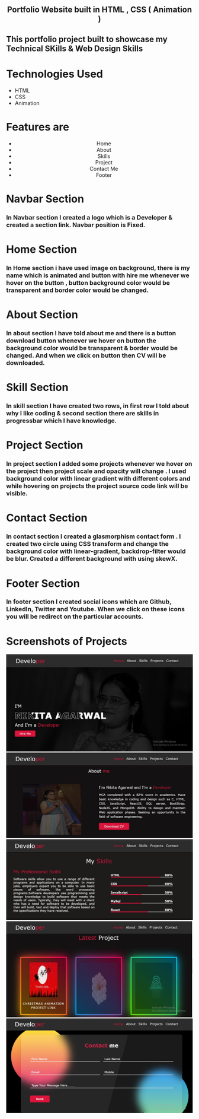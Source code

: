 <h2 align="center"> Portfolio Website built in HTML , CSS ( Animation ) </h2>
<h2>This portfolio project built to showcase my Technical SKills & Web Design Skills</h2>
<h1> Technologies Used</h1>
<ul> 
<li>HTML</li>
<li>CSS</li>
<li>Animation</li>
</ul>

# Features are
<ul style="text-align: center;"> 
<li>Home</li>
<li>About</li>
<li>Skills</li>
<li>Project</li>
<li>Contact Me</li>
<li>Footer</li>
</ul>

# Navbar Section
<h3>In Navbar section I created a logo which is a Developer & created a section link. Navbar position is Fixed.</h3>

# Home Section
<h3>In Home section i have used image on background, there is my name which is animated and button with hire me whenever we hover on the button , button background color would be transparent and border color would be changed.</h3>

# About Section
<h3>In about section I have told about me and there is a button download button whenever we hover on button the background color would be transparent & border would be changed. And when we click on button then CV will be downloaded. </h3>

# Skill Section
<h3>In skill section I have created two rows, in first row I told about why I like coding & second section there are skills in progressbar which I have knowledge. </h3>

# Project Section
<h3>In project section I added some projects whenever we hover on the project then project scale and opacity will change . I used background color with linear gradient with different colors and while hovering on projects the project source code link will be visible.  </h3>

# Contact Section
<h3>In contact section I created a glasmorphism contact form . I created two circle using CSS transform and change the background color with linear-gradient, backdrop-filter would be blur. Created a different background with using skewX. </h3>

# Footer Section
<h3>In footer section I created social icons which are Github, LinkedIn, Twitter and Youtube. When we click on these icons you will be redirect on the particular accounts. </h3>

# Screenshots of Projects 

![This is an Image](/images/project1.jpeg)
![This is an Image](/images/project3.jpeg)
![This is an Image](/images/project4.jpeg)
![This is an Image](/images/project5.jpeg)
![This is an Image](/images/project6.jpeg)


